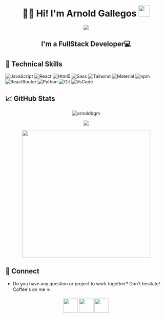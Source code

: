 <h1 align="center"> 👨‍💻 Hi! I'm Arnold Gallegos <img src="https://media.giphy.com/media/hvRJCLFzcasrR4ia7z/giphy.gif" width="35"></h1>
<p align="center"><img src="https://user-images.githubusercontent.com/108824074/208310711-205b6b4a-f445-4215-bbc4-0ebfcbde5259.jpg"></p>
<h2 align="center"> I'm a FullStack Developer💻</h2>

## 💼 Technical Skills   
![JavaScript](https://img.shields.io/badge/JavaScript-323330?style=for-the-badge&logo=javascript&logoColor=F7DF1E)
![React](https://img.shields.io/badge/React-20232A?style=for-the-badge&logo=react&logoColor=61DAFB)
![Html5](https://img.shields.io/badge/HTML5-E34F26?style=for-the-badge&logo=html5&logoColor=white)
![Sass](https://img.shields.io/badge/Sass-CC6699?style=for-the-badge&logo=sass&logoColor=white)
![Tailwind](https://img.shields.io/badge/Tailwind_CSS-38B2AC?style=for-the-badge&logo=tailwind-css&logoColor=white)
![Material](https://img.shields.io/badge/Material%20UI-007FFF?style=for-the-badge&logo=mui&logoColor=white)
![npm](https://img.shields.io/badge/npm-CB3837?style=for-the-badge&logo=npm&logoColor=white)
![ReactRouter](https://img.shields.io/badge/React_Router-CA4245?style=for-the-badge&logo=react-router&logoColor=white)
![Python](https://img.shields.io/badge/Python-FFD43B?style=for-the-badge&logo=python&logoColor=blue)
![Git](https://img.shields.io/badge/git-%23F05033.svg?style=for-the-badge&logo=git&logoColor=white)
![VsCode](https://img.shields.io/badge/VSCode-0078D4?style=for-the-badge&logo=visual%20studio%20code&logoColor=white)

## 📈 GitHub Stats 
<p align="center"><img src="https://github-readme-streak-stats.herokuapp.com/?user=arnoldbgm&theme=algolia" alt="arnoldbgm"  /></p>

<p align="center"><img src="https://github-readme-stats.vercel.app/api/top-langs/?username=arnoldbgm&layout=compact&theme=algolia"></p>

<p align="center" ><img src="https://github-readme-stats.vercel.app/api?username=arnoldbgm&count_private=true&show_icons=true&&theme=algolia&include_all_commits=true" width="400"></p> 


  ## 📩 Connect
* Do you have any question or project to work together? Don't hesitate! Coffee's on me ☕.

<p align="center" >
      <a href="mailto:arnold.gallegosm@gmail.com?Subject=I%20want%20propose%20you%20something" target="_blank" rel="noreferrer"><img src="https://user-images.githubusercontent.com/108824074/208310890-0a2f077a-d609-4df8-a89c-aa875e238023.png"  width="45"></a>
        <a href="https://www.linkedin.com/in/arnoldgallegos/" target="_blank" rel="noreferrer"><img src="https://user-images.githubusercontent.com/108824074/208310892-6ce4e897-1bdd-4370-9578-0b16947364b6.png"  width="45"></a>
    <a href="https://github.com/arnoldbgm" target="_blank" rel="noreferrer"><img src="https://user-images.githubusercontent.com/108824074/208310893-b2002a4a-ccee-4559-9a0f-3e46a355f6af.png"  width="45"></a>
</p>
